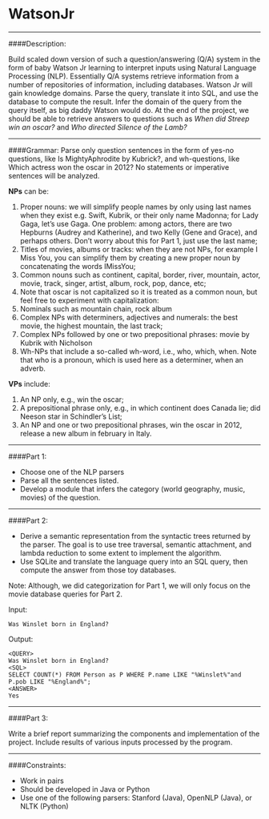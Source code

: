 # WatsonJr
---
####Description:

Build scaled down version of such a question/answering (Q/A) system in the form of baby Watson Jr learning to interpret inputs using Natural Language Processing (NLP). Essentially Q/A systems retrieve information from a number of repositories of information, including databases. Watson Jr will gain knowledge domains. Parse the query, translate it into SQL, and use the database to compute the result. Infer the domain of the query from the query itself, as big daddy Watson would do. At the end of the project, we should be able to retrieve answers to questions such as *When did Streep win an oscar?* and *Who directed Silence of the Lamb?*

---
####Grammar:
Parse only question sentences in the form of yes-no questions, like Is MightyAphrodite by Kubrick?, and wh-questions, like Which actress won the oscar in 2012? No statements or imperative sentences will be analyzed.

**NPs** can be:
1. Proper nouns: we will simplify people names by only using last names when they exist e.g. Swift, Kubrik, or their only name Madonna; for Lady Gaga, let’s use Gaga. One problem: among actors, there are two Hepburns (Audrey and Katherine), and two Kelly (Gene and Grace), and perhaps others. Don’t worry about this for Part 1, just use the last name;2. Titles of movies, albums or tracks: when they are not NPs, for example I Miss You, you can simplify them by creating a new proper noun by concatenating the words IMissYou;3. Common nouns such as continent, capital, border, river, mountain, actor, movie, track, singer, artist, album, rock, pop, dance, etc;4. Note that oscar is not capitalized so it is treated as a common noun, but feel free to experiment with capitalization:5. Nominals such as mountain chain, rock album6. Complex NPs with determiners, adjectives and numerals: the best movie, the highest mountain, thelast track;7. Complex NPs followed by one or two prepositional phrases: movie by Kubrik with Nicholson8. Wh-NPs that include a so-called wh-word, i.e., who, which, when. Note that who is a pronoun, which is used here as a determiner, when an adverb.**VPs** include:1. An NP only, e.g., win the oscar;2. A prepositional phrase only, e.g., in which continent does Canada lie; did Neeson star in Schindler’s List;3. An NP and one or two prepositional phrases, win the oscar in 2012, release a new album in february in Italy.

---
####Part 1:

- Choose one of the NLP parsers 
- Parse all the sentences listed. 
- Develop a module that infers the category (world geography, music, movies) of the question.

---
####Part 2:

- Derive a semantic representation from the syntactic trees returned by the parser. The goal is to use tree traversal, semantic attachment, and lambda reduction to some extent to implement the algorithm.
- Use SQLite and translate the language query into an SQL query, then compute the answer from those toy databases. 

Note: Although, we did categorization for Part 1, we will only focus on the movie database queries for Part 2.
 
Input:
	
	Was Winslet born in England?

Output:	<QUERY>	Was Winslet born in England?	<SQL>	SELECT COUNT(*) FROM Person as P WHERE P.name LIKE "%Winslet%"and P.pob LIKE "%England%";	<ANSWER>	Yes
      
---
####Part 3:

Write a brief report summarizing the components and implementation of the project. Include results of various inputs processed by the program.

---
####Constraints:

- Work in pairs
- Should be developed in Java or Python
- Use one of the following parsers: Stanford (Java), OpenNLP (Java), or NLTK (Python)
